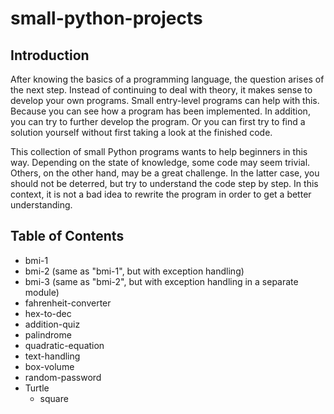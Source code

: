 # small-python-projects

## Introduction

After knowing the basics of a programming language, the question arises of the next step. Instead of continuing to deal with theory, it makes sense to develop your own programs. Small entry-level programs can help with this. Because you can see how a program has been implemented. In addition, you can try to further develop the program. Or you can first try to find a solution yourself without first taking a look at the finished code.

This collection of small Python programs wants to help beginners in this way. Depending on the state of knowledge, some code may seem trivial. Others, on the other hand, may be a great challenge. In the latter case, you should not be deterred, but try to understand the code step by step. In this context, it is not a bad idea to rewrite the program in order to get a better understanding.

## Table of Contents

* bmi-1
* bmi-2 (same as "bmi-1", but with exception handling)
* bmi-3 (same as "bmi-2", but with exception handling in a separate module)
* fahrenheit-converter
* hex-to-dec
* addition-quiz
* palindrome
* quadratic-equation
* text-handling
* box-volume
* random-password
* Turtle
  * square
